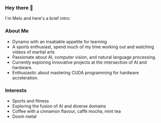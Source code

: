### Hey there 👋
I'm Melo
and here's a brief intro:

### About Me

- Dynamo with an insatiable appetite for learning
- A sports enthusiast, spend much of my time working out and watching videos of martial arts
- Passionate about AI, computer vision, and natural language processing.
- Currently exploring innovative projects at the intersection of AI and hardware.
- Enthusiastic about mastering CUDA programming for hardware acceleration.

### Interests
- Sports and fitness
- Exploring the fusion of AI and diverse domains
- Coffee with a cinnamon flavour, caffè mocha, mint tea
- Doom metal

<!--
**MelikaRad/MelikaRad** is a ✨ _special_ ✨ repository because its `README.md` (this file) appears on your GitHub profile.

Here are some ideas to get you started:

- 🔭 I’m currently working on ...
- 🌱 I’m currently learning ...
- 👯 I’m looking to collaborate on ...
- 🤔 I’m looking for help with ...
- 💬 Ask me about ...
- 📫 How to reach me: ...
- 😄 Pronouns: ...
- ⚡ Fun fact: ...
-->
